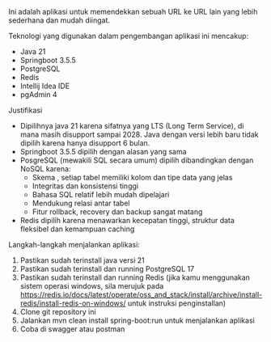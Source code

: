 Ini adalah aplikasi untuk memendekkan sebuah URL ke URL lain yang lebih sederhana dan mudah diingat.

Teknologi yang digunakan dalam pengembangan aplikasi ini mencakup:
- Java 21
- Springboot 3.5.5
- PostgreSQL
- Redis
- Intellij Idea IDE
- pgAdmin 4

Justifikasi
- Dipilihnya java 21 karena sifatnya yang LTS (Long Term Service), di mana masih disupport sampai 2028. Java dengan versi lebih baru tidak dipilih karena hanya disupport 6 bulan.
- Springboot 3.5.5 dipilih dengan alasan yang sama
- PosgreSQL (mewakili SQL secara umum) dipilih dibandingkan dengan NoSQL karena:
  - Skema , setiap tabel memiliki kolom dan tipe data yang jelas
  - Integritas dan konsistensi tinggi
  - Bahasa SQL relatif lebih mudah dipelajari
  - Mendukung relasi antar tabel
  - Fitur rollback, recovery dan backup sangat matang
- Redis dipilih karena menawarkan kecepatan tinggi, struktur data fleksibel dan kemampuan caching

Langkah-langkah menjalankan aplikasi:
1. Pastikan sudah terinstall java versi 21
2. Pastikan sudah terinstall dan running PostgreSQL 17
3. Pastikan sudah terinstall dan running Redis (jika kamu menggunakan sistem operasi windows, sila merujuk pada https://redis.io/docs/latest/operate/oss_and_stack/install/archive/install-redis/install-redis-on-windows/ untuk instruksi penginstallan)
4. Clone git repository ini
5. Jalankan mvn clean install spring-boot:run untuk menjalankan aplikasi
6. Coba di swagger atau postman
